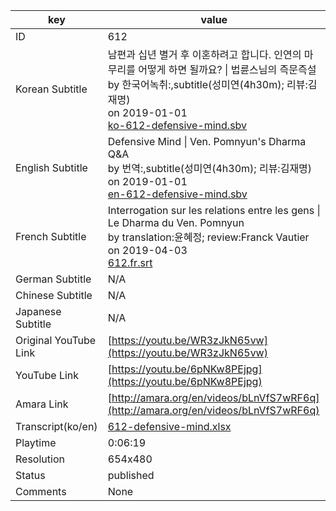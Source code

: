 |  key  |  value  |
|-------|---------|
| ID            | 612 |
| Korean Subtitle | 남편과 십년 별거 후 이혼하려고 합니다. 인연의 마무리를 어떻게 하면 될까요? \| 법륜스님의 즉문즉설<br>by 한국어녹취:,subtitle(성미연(4h30m); 리뷰:김재명)<br>on 2019-01-01<br>[ko-612-defensive-mind.sbv](https://github.com/jungtosociety/dharma-qna/raw/master/sub/612/ko-612-defensive-mind.sbv)<br>|
| English Subtitle | Defensive Mind \| Ven. Pomnyun's Dharma Q&A<br>by 번역:,subtitle(성미연(4h30m); 리뷰:김재명)<br>on 2019-01-01<br>[en-612-defensive-mind.sbv](https://github.com/jungtosociety/dharma-qna/raw/master/sub/612/en-612-defensive-mind.sbv)<br>|
| French Subtitle | Interrogation sur les relations entre les gens \| Le Dharma du Ven. Pomnyun<br>by translation:윤혜정; review:Franck Vautier<br>on 2019-04-03<br>[612.fr.srt](https://github.com/jungtosociety/dharma-qna/raw/master/sub/612/612.fr.srt)<br>|
| German Subtitle | N/A |
| Chinese Subtitle | N/A |
| Japanese Subtitle | N/A |
| Original YouTube Link  | [https://youtu.be/WR3zJkN65vw](https://youtu.be/WR3zJkN65vw) |
| YouTube Link  | [https://youtu.be/6pNKw8PEjpg](https://youtu.be/6pNKw8PEjpg) |
| Amara Link    | [http://amara.org/en/videos/bLnVfS7wRF6q](http://amara.org/en/videos/bLnVfS7wRF6q) |
| Transcript(ko/en) | [612-defensive-mind.xlsx](https://github.com/jungtosociety/dharma-qna/raw/master/sub/612/612-defensive-mind.xlsx) |
| Playtime | 0:06:19 |
| Resolution | 654x480|
| Status | published |
| Comments | None |
